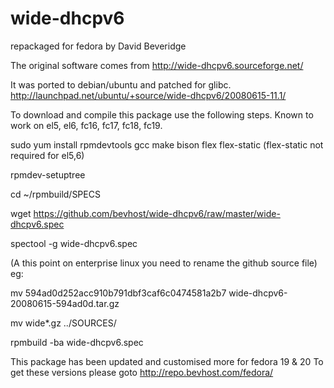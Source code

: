 wide-dhcpv6
===========

repackaged for fedora by David Beveridge


The original software comes from
http://wide-dhcpv6.sourceforge.net/

It was ported to debian/ubuntu and patched for glibc.
http://launchpad.net/ubuntu/+source/wide-dhcpv6/20080615-11.1/


To download and compile this package use the following steps.
Known to work on el5, el6, fc16, fc17, fc18, fc19.

  sudo yum install rpmdevtools gcc make bison flex flex-static 	 (flex-static not required for el5,6)

  rpmdev-setuptree

  cd ~/rpmbuild/SPECS

  wget https://github.com/bevhost/wide-dhcpv6/raw/master/wide-dhcpv6.spec

  spectool -g wide-dhcpv6.spec

(A this point on enterprise linux you need to rename the github source file)
eg:

  mv 594ad0d252acc910b791dbf3caf6c0474581a2b7 wide-dhcpv6-20080615-594ad0d.tar.gz

  mv wide*.gz ../SOURCES/

  rpmbuild -ba wide-dhcpv6.spec


This package has been updated and customised more for fedora 19 & 20
To get these versions please goto http://repo.bevhost.com/fedora/


